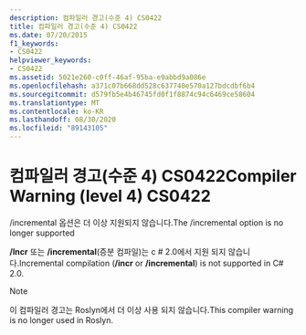 ```yaml
---
description: 컴파일러 경고(수준 4) CS0422
title: 컴파일러 경고(수준 4) CS0422
ms.date: 07/20/2015
f1_keywords:
- CS0422
helpviewer_keywords:
- CS0422
ms.assetid: 5021e260-c0ff-46af-95ba-e9abbd9a086e
ms.openlocfilehash: a371c07b668dd528c637740e570a127bdcdbf6b4
ms.sourcegitcommit: d579fb5e4b46745fd0f1f8874c94c6469ce58604
ms.translationtype: MT
ms.contentlocale: ko-KR
ms.lasthandoff: 08/30/2020
ms.locfileid: "89143105"
---
```

# <a name="compiler-warning-level-4-cs0422"></a><span data-ttu-id="f20b3-103">컴파일러 경고(수준 4) CS0422</span><span class="sxs-lookup"><span data-stu-id="f20b3-103">Compiler Warning (level 4) CS0422</span></span>

<span data-ttu-id="f20b3-104">/incremental 옵션은 더 이상 지원되지 않습니다.</span><span class="sxs-lookup"><span data-stu-id="f20b3-104">The /incremental option is no longer supported</span></span>

 <span data-ttu-id="f20b3-105">**/Incr** 또는 **/incremental**(증분 컴파일)는 c # 2.0에서 지원 되지 않습니다.</span><span class="sxs-lookup"><span data-stu-id="f20b3-105">Incremental compilation (**/incr** or **/incremental**) is not supported in C# 2.0.</span></span>

> [!NOTE]
> <span data-ttu-id="f20b3-106">이 컴파일러 경고는 Roslyn에서 더 이상 사용 되지 않습니다.</span><span class="sxs-lookup"><span data-stu-id="f20b3-106">This compiler warning is no longer used in Roslyn.</span></span>
